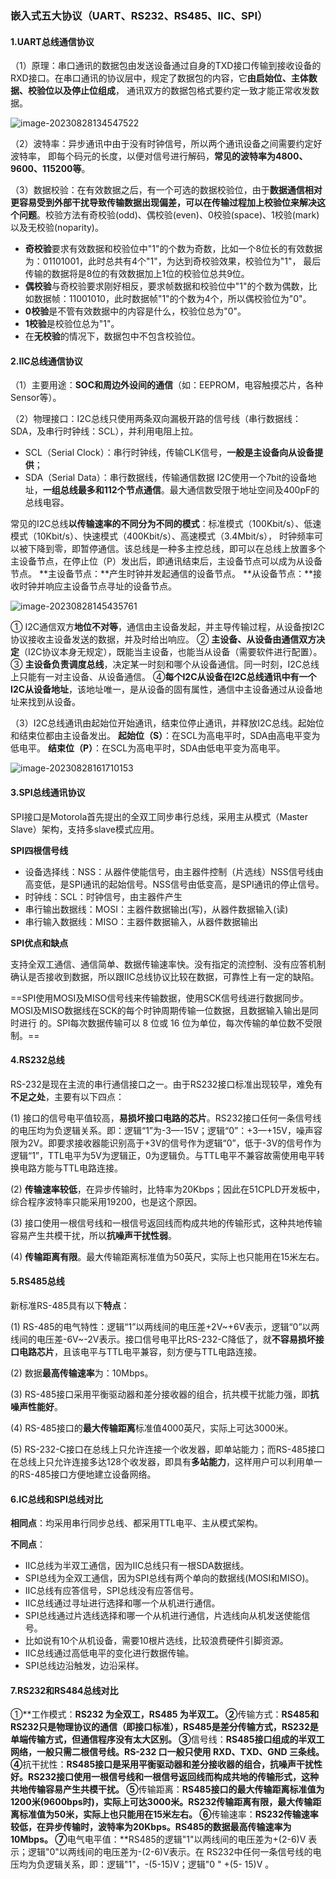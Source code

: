 ### **嵌入式五大协议（UART、RS232、RS485、IIC、SPI）**

#### 1.UART总线通信协议

（1）原理：串口通讯的数据包由发送设备通过自身的TXD接口传输到接收设备的RXD接口。在串口通讯的协议层中，规定了数据包的内容，它**由启始位、主体数据、校验位以及停止位组成**， 通讯双方的数据包格式要约定一致才能正常收发数据。

![image-20230828134547522](C:\Users\倪瑞\AppData\Roaming\Typora\typora-user-images\image-20230828134547522.png)

（2）波特率：异步通讯中由于没有时钟信号，所以两个通讯设备之间需要约定好波特率， 即每个码元的长度，以便对信号进行解码，**常见的波特率为4800、9600、115200等**。

（3）数据校验：在有效数据之后，有一个可选的数据校验位，由于**数据通信相对更容易受到外部干扰导致传输数据出现偏差，可以在传输过程加上校验位来解决这个问题**。校验方法有奇校验(odd)、偶校验(even)、0校验(space)、1校验(mark)以及无校验(noparity)。

- **奇校验**要求有效数据和校验位中"1"的个数为奇数，比如一个8位长的有效数据为：01101001，此时总共有4个"1"，为达到奇校验效果，校验位为"1"， 最后传输的数据将是8位的有效数据加上1位的校验位总共9位。
- **偶校验**与奇校验要求刚好相反，要求帧数据和校验位中"1"的个数为偶数，比如数据帧：11001010，此时数据帧"1"的个数为4个，所以偶校验位为"0"。
- **0校验**是不管有效数据中的内容是什么，校验位总为"0"。
- **1校验**是校验位总为"1"。
- 在**无校验**的情况下，数据包中不包含校验位。



#### 2.IIC总线通信协议

（1）主要用途：**SOC和周边外设间的通信**（如：EEPROM，电容触摸芯片，各种Sensor等）。

（2）物理接口：I2C总线只使用两条双向漏极开路的信号线（串行数据线：SDA，及串行时钟线：SCL），并利用电阻上拉。

- SCL（Serial Clock）：串行时钟线，传输CLK信号，**一般是主设备向从设备提供**；
- SDA（Serial Data）：串行数据线，传输通信数据 I2C使用一个7bit的设备地址，**一组总线最多和112个节点通信**。最大通信数受限于地址空间及400pF的总线电容。

常见的I2C总线**以传输速率的不同分为不同的模式**：标准模式（100Kbit/s）、低速模式（10Kbit/s）、快速模式（400Kbit/s）、高速模式（3.4Mbit/s）， 时钟频率可以被下降到零，即暂停通信。该总线是一种多主控总线，即可以在总线上放置多个主设备节点，在停止位（P）发出后，即通讯结束后，主设备节点可以成为从设备节点。
**主设备节点：**产生时钟并发起通信的设备节点。
**从设备节点：**接收时钟并响应主设备节点寻址的设备节点。

![image-20230828145435761](C:\Users\倪瑞\AppData\Roaming\Typora\typora-user-images\image-20230828145435761.png)

① I2C通信双方**地位不对等**，通信由主设备发起，并主导传输过程，从设备按I2C协议接收主设备发送的数据，并及时给出响应。
② **主设备、从设备由通信双方决定**（I2C协议本身无规定），既能当主设备，也能当从设备（需要软件进行配置）。
③ **主设备负责调度总线**，决定某一时刻和哪个从设备通信。同一时刻，I2C总线上只能有一对主设备、从设备通信。
④**每个I2C从设备在I2C总线通讯中有一个I2C从设备地址**，该地址唯一，是从设备的固有属性，通信中主设备通过从设备地址来找到从设备。

（3）I2C总线通讯由起始位开始通讯，结束位停止通讯，并释放I2C总线。起始位和结束位都由主设备发出。
**起始位（S）**：在SCL为高电平时，SDA由高电平变为低电平。
**结束位（P）**：在SCL为高电平时，SDA由低电平变为高电平。

![image-20230828161710153](C:\Users\倪瑞\AppData\Roaming\Typora\typora-user-images\image-20230828161710153.png)



#### 3.SPI总线通讯协议

SPI接口是Motorola首先提出的全双工同步串行总线，采用主从模式（Master Slave）架构，支持多slave模式应用。

**SPI四根信号线**

- 设备选择线：NSS：从器件使能信号，由主器件控制（片选线）NSS信号线由高变低，是SPI通讯的起始信号。NSS信号由低变高，是SPI通讯的停止信号。
- 时钟线：SCL：时钟信号，由主器件产生
- 串行输出数据线：MOSI：主器件数据输出(写)，从器件数据输入(读)
- 串行输入数据线：MISO：主器件数据输入，从器件数据输出

**SPI优点和缺点**

支持全双工通信、通信简单、数据传输速率快。没有指定的流控制、没有应答机制确认是否接收到数据，所以跟IIC总线协议比较在数据，可靠性上有一定的缺陷。

==SPI使用MOSI及MISO信号线来传输数据，使用SCK信号线进行数据同步。MOSI及MISO数据线在SCK的每个时钟周期传输一位数据，且数据输入输出是同时进行 的。SPI每次数据传输可以 8 位或 16 位为单位，每次传输的单位数不受限制。==



#### 4.RS232总线

RS-232是现在主流的串行通信接口之一。由于RS232接口标准出现较早，难免有**不足之处**，主要有以下四点：

(1) 接口的信号电平值较高，**易损坏接口电路的芯片**。RS232接口任何一条信号线的电压均为负逻辑关系。即：逻辑“1”为-3—-15V；逻辑“0”：+3—+15V，噪声容限为2V。即要求接收器能识别高于+3V的信号作为逻辑“0”，低于-3V的信号作为逻辑“1”，TTL电平为5V为逻辑正，0为逻辑负。与TTL电平不兼容故需使用电平转换电路方能与TTL电路连接。

(2) **传输速率较低**，在异步传输时，比特率为20Kbps；因此在51CPLD开发板中，综合程序波特率只能采用19200，也是这个原因。

(3) 接口使用一根信号线和一根信号返回线而构成共地的传输形式，这种共地传输容易产生共模干扰，所以**抗噪声干扰性弱**。

(4) **传输距离有限**。最大传输距离标准值为50英尺，实际上也只能用在15米左右。



#### 5.RS485总线

新标准RS-485具有以下**特点**：

(1) RS-485的电气特性：逻辑“1”以两线间的电压差+2V~+6V表示，逻辑“0”以两线间的电压差-6V~-2V表示。接口信号电平比RS-232-C降低了，就**不容易损坏接口电路芯片**，且该电平与TTL电平兼容，刻方便与TTL电路连接。

(2) 数据**最高传输速率**为：10Mbps。

(3) RS-485接口采用平衡驱动器和差分接收器的组合，抗共模干扰能力强，即**抗噪声性能好**。

(4) RS-485接口的**最大传输距离**标准值4000英尺，实际上可达3000米。

(5) RS-232-C接口在总线上只允许连接一个收发器，即单站能力；而RS-485接口在总线上只允许连接多达128个收发器，即具有**多站能力**，这样用户可以利用单一的RS-485接口方便地建立设备网络。





#### 6.IC总线和SPI总线对比

**相同点**：均采用串行同步总线、都采用TTL电平、主从模式架构。

**不同点**：

- IIC总线为半双工通信，因为IIC总线只有一根SDA数据线。
- SPI总线为全双工通信，因为SPI总线有两个单向的数据线(MOSI和MISO)。
- IIC总线有应答信号，SPI总线没有应答信号。
- IIC总线通过寻址进行选择和哪一个从机进行通信。
- SPI总线通过片选线选择和哪一个从机进行通信，片选线向从机发送使能信号。
- 比如说有10个从机设备，需要10根片选线，比较浪费硬件引脚资源。
- IIC总线通过高低电平的变化进行数据传输。
- SPI总线边沿触发，边沿采样。





#### 7.**RS232和RS484总线对比**

①**工作模式：**RS232 为全双工，RS485 为半双工。
②**传输方式：**RS485和RS232只是物理协议的通信（即接口标准），RS485是差分传输方式，RS232是单端传输方式，但通信程序没有太大区别。
③**信号线：**RS485接口组成的半双工网络，一般只需二根信号线。RS-232 口一般只使用 RXD、TXD、GND 三条线。
④**抗干扰性：**RS485接口是采用平衡驱动器和差分接收器的组合，抗噪声干扰性好。RS232接口使用一根信号线和一根信号返回线而构成共地的传输形式，这种共地传输容易产生共模干扰。
⑤**传输距离：**RS485接口的最大传输距离标准值为1200米(9600bps时)，实际上可达3000米。RS232传输距离有限，最大传输距离标准值为50米，实际上也只能用在15米左右。
⑥**传输速率：**RS232传输速率较低，在异步传输时，波特率为20Kbps。RS485的数据最高传输速率为10Mbps。
⑦**电气电平值：**RS485的逻辑"1"以两线间的电压差为+(2-6)V 表示；逻辑"0"以两线间的电压差为-(2-6)V表示。在 RS232中任何一条信号线的电压均为负逻辑关系，即：逻辑"1"，-(5-15)V；逻辑"0 " +(5- 15)V 。

